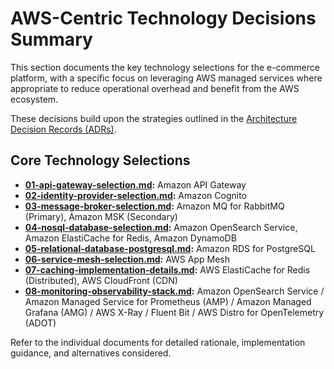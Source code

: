 # AWS-Centric Technology Decisions Summary

This section documents the key technology selections for the e-commerce platform, with a specific focus on leveraging AWS managed services where appropriate to reduce operational overhead and benefit from the AWS ecosystem.

These decisions build upon the strategies outlined in the [Architecture Decision Records (ADRs)](../adr/).

## Core Technology Selections

*   **[01-api-gateway-selection.md](./01-api-gateway-selection.md):** Amazon API Gateway
*   **[02-identity-provider-selection.md](./02-identity-provider-selection.md):** Amazon Cognito
*   **[03-message-broker-selection.md](./03-message-broker-selection.md):** Amazon MQ for RabbitMQ (Primary), Amazon MSK (Secondary)
*   **[04-nosql-database-selection.md](./04-nosql-database-selection.md):** Amazon OpenSearch Service, Amazon ElastiCache for Redis, Amazon DynamoDB
*   **[05-relational-database-postgresql.md](./05-relational-database-postgresql.md):** Amazon RDS for PostgreSQL
*   **[06-service-mesh-selection.md](./06-service-mesh-selection.md):** AWS App Mesh
*   **[07-caching-implementation-details.md](./07-caching-implementation-details.md):** AWS ElastiCache for Redis (Distributed), AWS CloudFront (CDN)
*   **[08-monitoring-observability-stack.md](./08-monitoring-observability-stack.md):** Amazon OpenSearch Service / Amazon Managed Service for Prometheus (AMP) / Amazon Managed Grafana (AMG) / AWS X-Ray / Fluent Bit / AWS Distro for OpenTelemetry (ADOT)

Refer to the individual documents for detailed rationale, implementation guidance, and alternatives considered.

